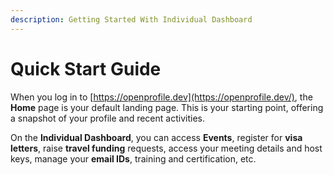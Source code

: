 ```yaml
---
description: Getting Started With Individual Dashboard
---
```


# Quick Start Guide

When you log in to [https://openprofile.dev](https://openprofile.dev/), the **Home** page is your default landing page. This is your starting point, offering a snapshot of your profile and recent activities.

On the **Individual Dashboard**, you can access **Events**, register for **visa letters**, raise **travel funding** requests, access your meeting details and host keys, manage your **email IDs**, training and certification, etc.
